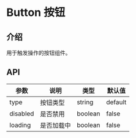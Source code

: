 # Button 按钮

<preview path="../demos/components/Button/Basic.vue" title="基础用法" description="Button 组件的基础用法"></preview>

## 介绍

用于触发操作的按钮组件。

## API

| 参数     | 说明       | 类型    | 默认值  |
| -------- | ---------- | ------- | ------- |
| type     | 按钮类型   | string  | default |
| disabled | 是否禁用   | boolean | false   |
| loading  | 是否加载中 | boolean | false   |
